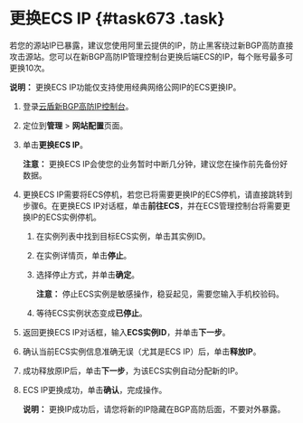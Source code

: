 # 更换ECS IP {#task673 .task}

若您的源站IP已暴露，建议您使用阿里云提供的IP，防止黑客绕过新BGP高防直接攻击源站。您可以在新BGP高防IP管理控制台更换后端ECS的IP，每个账号最多可更换10次。

**说明：** 更换ECS IP功能仅支持使用经典网络公网IP的ECS更换IP。

1.  登录[云盾新BGP高防IP控制台](https://yundun.console.aliyun.com/?&p=ddoscoo&__consolePageCode=ddoscoo#/)。 
2.  定位到**管理** \> **网站配置**页面。 
3.  单击**更换ECS IP**。 

    **注意：** 更换ECS IP会使您的业务暂时中断几分钟，建议您在操作前先备份好数据。

4.  更换ECS IP需要将ECS停机，若您已将需要更换IP的ECS停机，请直接跳转到步骤6。在更换ECS IP对话框，单击**前往ECS**，并在ECS管理控制台将需要更换IP的ECS实例停机。 
    1.  在实例列表中找到目标ECS实例，单击其实例ID。 
    2.  在实例详情页，单击**停止**。 
    3.  选择停止方式，并单击**确定**。 

        **注意：** 停止ECS实例是敏感操作，稳妥起见，需要您输入手机校验码。

    4.  等待ECS实例状态变成**已停止**。 
5.  返回更换ECS IP对话框，输入**ECS实例ID**，并单击**下一步**。 
6.  确认当前ECS实例信息准确无误（尤其是ECS IP）后，单击**释放IP**。 
7.  成功释放原IP后，单击**下一步**，为该ECS实例自动分配新的IP。 
8.  ECS IP更换成功，单击**确认**，完成操作。 

    **说明：** 更换IP成功后，请您将新的IP隐藏在BGP高防后面，不要对外暴露。


